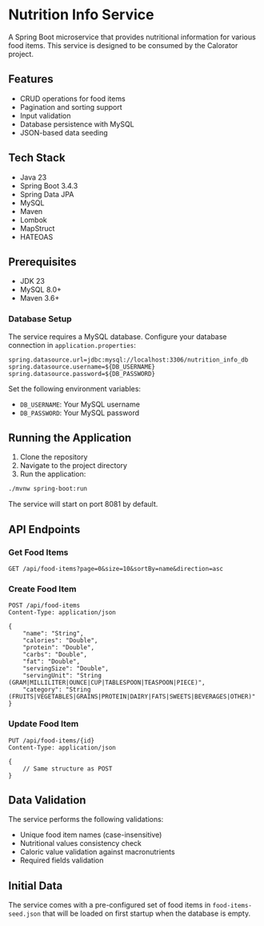 # Nutrition Info Service

A Spring Boot microservice that provides nutritional information for various food items. This service is designed to be consumed by the Calorator project.

## Features

- CRUD operations for food items
- Pagination and sorting support
- Input validation
- Database persistence with MySQL
- JSON-based data seeding

## Tech Stack

- Java 23
- Spring Boot 3.4.3
- Spring Data JPA
- MySQL
- Maven
- Lombok
- MapStruct
- HATEOAS

## Prerequisites

- JDK 23
- MySQL 8.0+
- Maven 3.6+

### Database Setup

The service requires a MySQL database. Configure your database connection in `application.properties`:

```properties
spring.datasource.url=jdbc:mysql://localhost:3306/nutrition_info_db
spring.datasource.username=${DB_USERNAME}
spring.datasource.password=${DB_PASSWORD}
```

Set the following environment variables:
- `DB_USERNAME`: Your MySQL username
- `DB_PASSWORD`: Your MySQL password

## Running the Application

1. Clone the repository
2. Navigate to the project directory
3. Run the application:
```bash
./mvnw spring-boot:run
```

The service will start on port 8081 by default.

## API Endpoints

### Get Food Items
```http
GET /api/food-items?page=0&size=10&sortBy=name&direction=asc
```

### Create Food Item
```http
POST /api/food-items
Content-Type: application/json

{
    "name": "String",
    "calories": "Double",
    "protein": "Double",
    "carbs": "Double",
    "fat": "Double",
    "servingSize": "Double",
    "servingUnit": "String (GRAM|MILLILITER|OUNCE|CUP|TABLESPOON|TEASPOON|PIECE)",
    "category": "String (FRUITS|VEGETABLES|GRAINS|PROTEIN|DAIRY|FATS|SWEETS|BEVERAGES|OTHER)"
}
```

### Update Food Item
```http
PUT /api/food-items/{id}
Content-Type: application/json

{
    // Same structure as POST
}
```

## Data Validation

The service performs the following validations:
- Unique food item names (case-insensitive)
- Nutritional values consistency check
- Caloric value validation against macronutrients
- Required fields validation

## Initial Data

The service comes with a pre-configured set of food items in `food-items-seed.json` that will be loaded on first startup when the database is empty.
